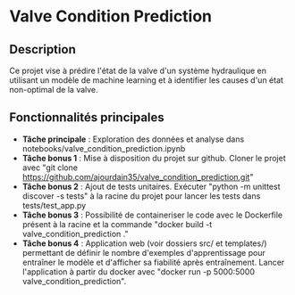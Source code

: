 # Valve Condition Prediction

## Description
Ce projet vise à prédire l'état de la valve d'un système hydraulique en utilisant un modèle de machine learning et à identifier les causes d'un état non-optimal de la valve. 

## Fonctionnalités principales
- **Tâche principale** : Exploration des données et analyse dans notebooks/valve_condition_prediction.ipynb
- **Tâche bonus 1** : Mise à disposition du projet sur github. Cloner le projet avec "git clone https://github.com/ajourdain35/valve_condition_prediction.git"
- **Tâche bonus 2** : Ajout de tests unitaires. Exécuter "python -m unittest discover -s tests" à la racine du projet pour lancer les tests dans tests/test_app.py
- **Tâche bonus 3** : Possibilité de containeriser le code avec le Dockerfile présent à la racine et la commande "docker build -t valve_condition_prediction ."
- **Tâche bonus 4** : Application web (voir dossiers src/ et templates/) permettant de définir le nombre d'exemples d'apprentissage pour entraîner le modèle et d'afficher sa fiabilité après entraînement. Lancer l'application à partir du docker avec "docker run -p 5000:5000 valve_condition_prediction". 